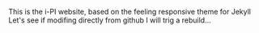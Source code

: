This is the i-PI website, based on the feeling responsive theme for Jekyll
Let's see if modifing directly from github I will trig a rebuild...
